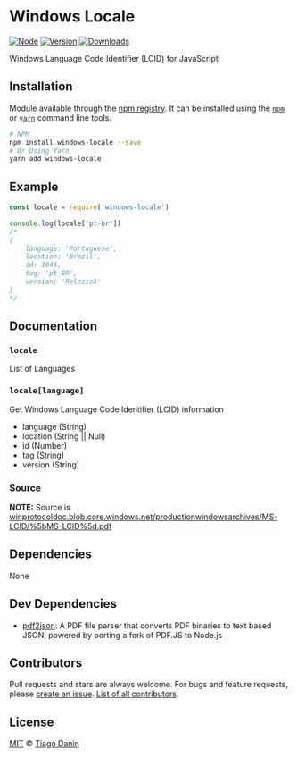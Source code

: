 # Windows Locale

[![Node](https://img.shields.io/node/v/windows-locale.svg?style=flat-square)](https://npmjs.org/package/windows-locale) [![Version](https://img.shields.io/npm/v/windows-locale.svg?style=flat-square)](https://npmjs.org/package/windows-locale) [![Downloads](https://img.shields.io/npm/dt/windows-locale.svg?style=flat-square)](https://npmjs.org/package/windows-locale)

Windows Language Code Identifier (LCID) for JavaScript

## Installation

Module available through the [npm registry](https://www.npmjs.com/). It can be installed using the  [`npm`](https://docs.npmjs.com/getting-started/installing-npm-packages-locally) or [`yarn`](https://yarnpkg.com/en/) command line tools.

```sh
# NPM
npm install windows-locale --save
# Or Using Yarn
yarn add windows-locale
```

## Example

```js
const locale = require('windows-locale')

console.log(locale['pt-br'])
/*
{
	language: 'Portuguese',
	location: 'Brazil',
	id: 1046,
	tag: 'pt-BR',
	version: 'ReleaseA'
}
*/
```

## Documentation

### `locale`
List of Languages

### `locale[language]`
Get Windows Language Code Identifier (LCID) information

- language (String)
- location (String || Null)
- id (Number)
- tag (String)
- version (String)

### Source
**NOTE:** Source is [winprotocoldoc.blob.core.windows.net/productionwindowsarchives/MS-LCID/%5bMS-LCID%5d.pdf](https://winprotocoldoc.blob.core.windows.net/productionwindowsarchives/MS-LCID/%5bMS-LCID%5d.pdf)

## Dependencies

None

## Dev Dependencies

- [pdf2json](https://ghub.io/pdf2json): A PDF file parser that converts PDF binaries to text based JSON, powered by porting a fork of PDF.JS to Node.js

## Contributors

Pull requests and stars are always welcome. For bugs and feature requests, please [create an issue](https://github.com/TiagoDanin/Windows-Locale/issues). [List of all contributors](https://github.com/TiagoDanin/Windows-Locale/graphs/contributors).

## License

[MIT](LICENSE) © [Tiago Danin](https://TiagoDanin.github.io)
